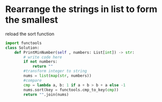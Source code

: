 # Rearrange the strings in list to form the smallest

reload the sort function
```python
import functools
class Solution:
    def PrintMinNumber(self , numbers: List[int]) -> str:
        # write code here
        if not numbers:
            return ""
        #transform integer to string
        nums = list(map(str, numbers))
        #compare
        cmp = lambda a, b: 1 if a + b > b + a else -1
        nums.sort(key = functools.cmp_to_key(cmp))
        return "".join(nums)
```

